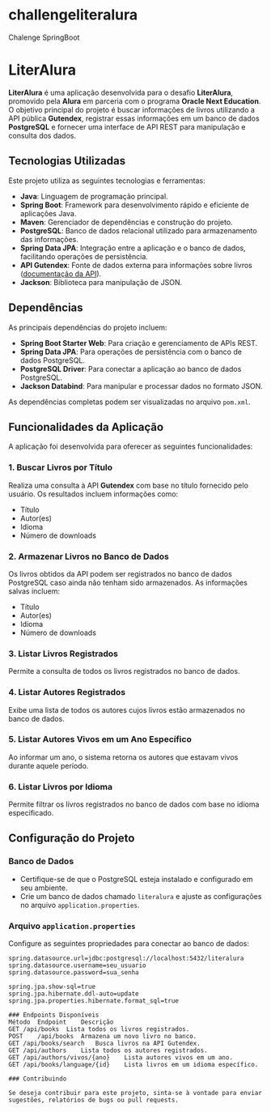 # challengeliteralura
Chalenge SpringBoot

# LiterAlura

**LiterAlura** é uma aplicação desenvolvida para o desafio **LiterAlura**, promovido pela **Alura** em parceria com o programa **Oracle Next Education**. O objetivo principal do projeto é buscar informações de livros utilizando a API pública **Gutendex**, registrar essas informações em um banco de dados **PostgreSQL** e fornecer uma interface de API REST para manipulação e consulta dos dados.

## Tecnologias Utilizadas

Este projeto utiliza as seguintes tecnologias e ferramentas:

- **Java**: Linguagem de programação principal.
- **Spring Boot**: Framework para desenvolvimento rápido e eficiente de aplicações Java.
- **Maven**: Gerenciador de dependências e construção do projeto.
- **PostgreSQL**: Banco de dados relacional utilizado para armazenamento das informações.
- **Spring Data JPA**: Integração entre a aplicação e o banco de dados, facilitando operações de persistência.
- **API Gutendex**: Fonte de dados externa para informações sobre livros ([documentação da API](https://gutendex.com/)).
- **Jackson**: Biblioteca para manipulação de JSON.

## Dependências

As principais dependências do projeto incluem:

- **Spring Boot Starter Web**: Para criação e gerenciamento de APIs REST.
- **Spring Data JPA**: Para operações de persistência com o banco de dados PostgreSQL.
- **PostgreSQL Driver**: Para conectar a aplicação ao banco de dados PostgreSQL.
- **Jackson Databind**: Para manipular e processar dados no formato JSON.

As dependências completas podem ser visualizadas no arquivo `pom.xml`.

## Funcionalidades da Aplicação

A aplicação foi desenvolvida para oferecer as seguintes funcionalidades:

### 1. Buscar Livros por Título
Realiza uma consulta à API **Gutendex** com base no título fornecido pelo usuário. Os resultados incluem informações como:
- Título
- Autor(es)
- Idioma
- Número de downloads

### 2. **Armazenar Livros no Banco de Dados**
Os livros obtidos da API podem ser registrados no banco de dados PostgreSQL caso ainda não tenham sido armazenados. As informações salvas incluem:
- Título
- Autor(es)
- Idioma
- Número de downloads

### 3. **Listar Livros Registrados**
Permite a consulta de todos os livros registrados no banco de dados.

### 4. **Listar Autores Registrados**
Exibe uma lista de todos os autores cujos livros estão armazenados no banco de dados.

### 5. **Listar Autores Vivos em um Ano Específico**
Ao informar um ano, o sistema retorna os autores que estavam vivos durante aquele período.

### 6. **Listar Livros por Idioma**
Permite filtrar os livros registrados no banco de dados com base no idioma especificado.

## Configuração do Projeto

### Banco de Dados
- Certifique-se de que o PostgreSQL esteja instalado e configurado em seu ambiente.
- Crie um banco de dados chamado `literalura` e ajuste as configurações no arquivo `application.properties`.

### Arquivo `application.properties`
Configure as seguintes propriedades para conectar ao banco de dados:

```properties
spring.datasource.url=jdbc:postgresql://localhost:5432/literalura
spring.datasource.username=seu_usuario
spring.datasource.password=sua_senha

spring.jpa.show-sql=true
spring.jpa.hibernate.ddl-auto=update
spring.jpa.properties.hibernate.format_sql=true

### Endpoints Disponíveis
Método	Endpoint	Descrição
GET	/api/books	Lista todos os livros registrados.
POST	/api/books	Armazena um novo livro no banco.
GET	/api/books/search	Busca livros na API Gutendex.
GET	/api/authors	Lista todos os autores registrados.
GET	/api/authors/vivos/{ano}	Lista autores vivos em um ano.
GET	/api/books/language/{id}	Lista livros em um idioma específico.

### Contribuindo

Se deseja contribuir para este projeto, sinta-se à vontade para enviar sugestões, relatórios de bugs ou pull requests.








